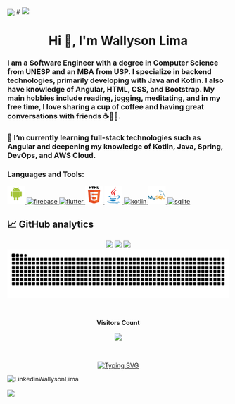 <!--
**wallysonlima/wallysonlima** is a ✨ _special_ ✨ repository because its `README.md` (this file) appears on your GitHub profile. -->
<img align="center" src="https://capsule-render.vercel.app/api?type=waving&height=100&color=gradient&section=header">
# <img src="https://readme-typing-svg.demolab.com/?lines=Welcome+to+my+github+page;I+hope+you'll+like+it!">

<h1 align="center">Hi 👋, I'm Wallyson Lima</h1>

<h3 align="center">
  <p align="left">
   I am a Software Engineer with a degree in Computer Science from UNESP and an MBA from USP. 
    I specialize in backend technologies, primarily developing with Java and Kotlin. 
    I also have knowledge of Angular, HTML, CSS, and Bootstrap.
    My main hobbies include reading, jogging, meditating, and in my free time, 
    I love sharing a cup of coffee and having great conversations with friends ☕💬😄.
  </p>
</h3>

<h3 align="left"> 🌱 I’m currently learning full-stack technologies such as Angular and deepening my knowledge of Kotlin, Java, Spring, DevOps, and AWS Cloud.</h3>

<h3 align="left">Languages and Tools:</h3>

<p align="left"> <a href="https://developer.android.com" target="_blank"> <img src="https://raw.githubusercontent.com/devicons/devicon/master/icons/android/android-original-wordmark.svg" alt="android" width="40" height="40"/> </a> <a href="https://firebase.google.com/" target="_blank"> <img src="https://www.vectorlogo.zone/logos/firebase/firebase-icon.svg" alt="firebase" width="40" height="40"/> </a> <a href="https://flutter.dev" target="_blank"> <img src="https://www.vectorlogo.zone/logos/flutterio/flutterio-icon.svg" alt="flutter" width="40" height="40"/> </a> <a href="https://www.w3.org/html/" target="_blank"> <img src="https://raw.githubusercontent.com/devicons/devicon/master/icons/html5/html5-original-wordmark.svg" alt="html5" width="40" height="40"/> </a> <a href="https://www.java.com" target="_blank"> <img src="https://raw.githubusercontent.com/devicons/devicon/master/icons/java/java-original.svg" alt="java" width="40" height="40"/> </a> <a href="https://kotlinlang.org" target="_blank"> <img src="https://www.vectorlogo.zone/logos/kotlinlang/kotlinlang-icon.svg" alt="kotlin" width="40" height="40"/> </a> <a href="https://www.mysql.com/" target="_blank"> <img src="https://raw.githubusercontent.com/devicons/devicon/master/icons/mysql/mysql-original-wordmark.svg" alt="mysql" width="40" height="40"/> </a> <a href="https://www.sqlite.org/" target="_blank"> <img src="https://www.vectorlogo.zone/logos/sqlite/sqlite-icon.svg" alt="sqlite" width="40" height="40"/> </a> </p>

## 📈 GitHub analytics


<p align="center">
<!--         <img src="https://streak-stats.demolab.com/?user=gogodze&theme=tokyonight"/> -->
        <img src="https://github-profile-summary-cards.vercel.app/api/cards/profile-details?username=wallysonlima&theme=tokyonight">
        <img src="https://github-profile-summary-cards.vercel.app/api/cards/repos-per-language?username=wallysonlima&theme=tokyonight">
        <img src="https://github-profile-summary-cards.vercel.app/api/cards/most-commit-language?username=wallysonlima&theme=tokyonight">
        <picture>
          <source media="(prefers-color-scheme: dark)" srcset="https://raw.githubusercontent.com/gogodze/gogodze/output/github-contribution-grid-snake-dark.svg">
          <source media="(prefers-color-scheme: light)" srcset="https://raw.githubusercontent.com/gogodze/gogodze/output/github-contribution-grid-snake.svg">
          <img alt="github contribution grid snake animation" src="https://raw.githubusercontent.com/gogodze/gogodze/output/github-contribution-grid-snake.svg">
        </picture>
</p>

<div align="center">
<br>
<p align="centre"><b>Visitors Count</b></p>  
<p align="center"><img align="center" src="https://profile-counter.glitch.me/{wallysonlima}/count.svg" /></p> 
</div>
<br>
</details>
<div align="center">
<br>
<a href="https://git.io/typing-svg" ><img src="https://readme-typing-svg.demolab.com?font=Fira+Code&size=25%&pause=1000&color=3979c1&center=true&vCenter=true&width=435&height=25%&lines=Thank+you+for+visiting!;I'm+waiting for+you+again!;Have+a+good+day!" alt="Typing SVG" /></a>
</div>

![LinkedinWallysonLima](https://github.com/user-attachments/assets/b59ea6fa-1ffd-41d0-9746-c60a0c7b3e2a)

<img align="center" src="https://capsule-render.vercel.app/api?type=waving&height=100&color=gradient&section=footer">



